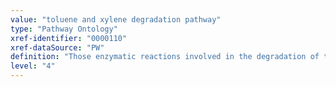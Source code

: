```yaml
---
value: "toluene and xylene degradation pathway"
type: "Pathway Ontology"
xref-identifier: "0000110"
xref-dataSource: "PW"
definition: "Those enzymatic reactions involved in the degradation of toluene and xylene. Toluene is used as organic solvent in rubber, paint, cement. Xylene represents any of three benzene derivatives used as solvent in printing, rubber, also as a cleaning agent."
level: "4"
---
```

